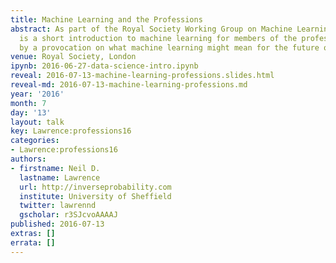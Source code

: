 ```yaml
---
title: Machine Learning and the Professions
abstract: As part of the Royal Society Working Group on Machine Learning this talk
  is a short introduction to machine learning for members of the professions followed
  by a provocation on what machine learning might mean for the future of the professions.
venue: Royal Society, London
ipynb: 2016-06-27-data-science-intro.ipynb
reveal: 2016-07-13-machine-learning-professions.slides.html
reveal-md: 2016-07-13-machine-learning-professions.md
year: '2016'
month: 7
day: '13'
layout: talk
key: Lawrence:professions16
categories:
- Lawrence:professions16
authors:
- firstname: Neil D.
  lastname: Lawrence
  url: http://inverseprobability.com
  institute: University of Sheffield
  twitter: lawrennd
  gscholar: r3SJcvoAAAAJ
published: 2016-07-13
extras: []
errata: []
---
```

